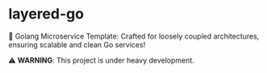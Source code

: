 # layered-go
🚀 Golang Microservice Template: Crafted for loosely coupled architectures, ensuring scalable and clean Go services!


:warning: **WARNING**: This project is under heavy development.
